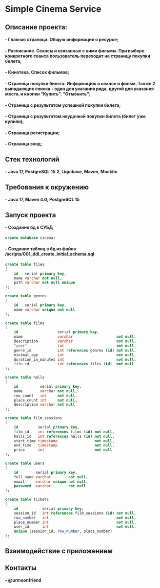 
# Simple Сinema Service


## Описание проекта:
#### - Главная страница. Общую информация о ресурсе;
#### - Расписание. Сеансы и связанные с ними фильмы. При выборе конкретного сеанса пользователь переходит на страницу покупки билета;
#### - Кинотека. Список фильмов;
#### - Страница покупки билета. Информацию о сеансе и фильм. Также 2 выпадающих списка - один для указания ряда, другой для указания места, и кнопки "Купить", "Отменить";
#### - Страница с результатом успешной покупки билета;
#### - Страница с результатом неудачной покупки билета (билет уже купили);
#### - Страница регистрации;
#### - Страница вход;



## Стек технологий
#### - Java 17, PostgreSQL 15.2, Liquibase, Maven, Mockito


## Требования к окружению
#### - Java 17, Maven 4.0, PostgreSQL 15


## Запуск проекта
#### - Создание бд в СУБД
```sql
create database cinema;
```

#### - Создание таблиц в бд из файла /scripts/001_ddl_create_initial_schema.sql
```sql
create table files
(
    id   serial primary key,
    name varchar not null,
    path varchar not null unique
);

create table genres
(
    id   serial primary key,
    name varchar unique not null
);

create table films
(
    id                  serial primary key,
    name                varchar                    not null,
    description         varchar                    not null,
    "year"              int                        not null,
    genre_id            int references genres (id) not null,
    minimal_age         int                        not null,
    duration_in_minutes int                        not null,
    file_id             int references files (id)  not null
);

create table halls
(
    id          serial primary key,
    name        varchar not null,
    row_count   int     not null,
    place_count int     not null,
    description varchar not null
);

create table film_sessions
(
    id         serial primary key,
    film_id    int references films (id) not null,
    halls_id   int references halls (id) not null,
    start_time timestamp                 not null,
    end_time   timestamp                 not null,
    price      int                       not null
);

create table users
(
    id        serial primary key,
    full_name varchar        not null,
    email     varchar unique not null,
    password  varchar        not null
);

create table tickets
(
    id           serial primary key,
    session_id   int references film_sessions (id) not null,
    row_number   int                               not null,
    place_number int                               not null,
    user_id      int                               not null,
    unique (session_id, row_number, place_number)
);
```

## Взаимодействие с приложением


## Контакты
#### - @urmoonfriend
